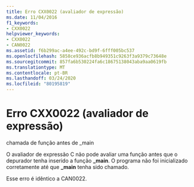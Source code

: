 ```yaml
---
title: Erro CXX0022 (avaliador de expressão)
ms.date: 11/04/2016
f1_keywords:
- CXX0022
helpviewer_keywords:
- CXX0022
- CAN0022
ms.assetid: f6b299ac-a4ee-492c-bd9f-6fff005bc537
ms.openlocfilehash: 5858ce936acfb8b949351c9263f3a9379c73648e
ms.sourcegitcommit: 857fa6b530224fa6c18675138043aba9aa0619fb
ms.translationtype: MT
ms.contentlocale: pt-BR
ms.lasthandoff: 03/24/2020
ms.locfileid: "80195819"
---
```

# <a name="expression-evaluator-error-cxx0022"></a>Erro CXX0022 (avaliador de expressão)

chamada de função antes de _main

O avaliador de expressão C não pode avaliar uma função antes que o depurador tenha inserido a função **_main**. O programa não foi inicializado corretamente até que **_main** tenha sido chamado.

Esse erro é idêntico a CAN0022.
